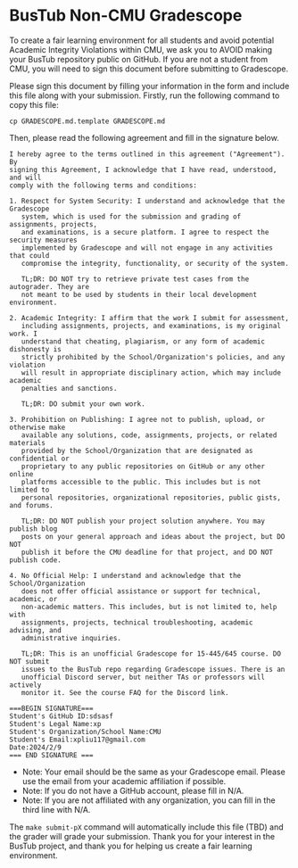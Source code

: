 # BusTub Non-CMU Gradescope

To create a fair learning environment for all students and avoid potential
Academic Integrity Violations within CMU, we ask you to AVOID making your
BusTub repository public on GitHub. If you are not a student from CMU, you will
need to sign this document before submitting to Gradescope.

Please sign this document by filling your information in the form and include
this file along with your submission. Firstly, run the following command to copy
this file:

```
cp GRADESCOPE.md.template GRADESCOPE.md
```

Then, please read the following agreement and fill in the signature below.

```plain
I hereby agree to the terms outlined in this agreement ("Agreement"). By
signing this Agreement, I acknowledge that I have read, understood, and will
comply with the following terms and conditions:

1. Respect for System Security: I understand and acknowledge that the Gradescope
   system, which is used for the submission and grading of assignments, projects,
   and examinations, is a secure platform. I agree to respect the security measures
   implemented by Gradescope and will not engage in any activities that could
   compromise the integrity, functionality, or security of the system.

   TL;DR: DO NOT try to retrieve private test cases from the autograder. They are
   not meant to be used by students in their local development environment.

2. Academic Integrity: I affirm that the work I submit for assessment,
   including assignments, projects, and examinations, is my original work. I
   understand that cheating, plagiarism, or any form of academic dishonesty is
   strictly prohibited by the School/Organization's policies, and any violation
   will result in appropriate disciplinary action, which may include academic
   penalties and sanctions.

   TL;DR: DO submit your own work.

3. Prohibition on Publishing: I agree not to publish, upload, or otherwise make
   available any solutions, code, assignments, projects, or related materials
   provided by the School/Organization that are designated as confidential or
   proprietary to any public repositories on GitHub or any other online
   platforms accessible to the public. This includes but is not limited to
   personal repositories, organizational repositories, public gists, and forums.

   TL;DR: DO NOT publish your project solution anywhere. You may publish blog
   posts on your general approach and ideas about the project, but DO NOT
   publish it before the CMU deadline for that project, and DO NOT publish code.

4. No Official Help: I understand and acknowledge that the School/Organization
   does not offer official assistance or support for technical, academic, or
   non-academic matters. This includes, but is not limited to, help with
   assignments, projects, technical troubleshooting, academic advising, and
   administrative inquiries.

   TL;DR: This is an unofficial Gradescope for 15-445/645 course. DO NOT submit
   issues to the BusTub repo regarding Gradescope issues. There is an
   unofficial Discord server, but neither TAs or professors will actively
   monitor it. See the course FAQ for the Discord link.

===BEGIN SIGNATURE===
Student's GitHub ID:sdsasf
Student's Legal Name:xp
Student's Organization/School Name:CMU
Student's Email:xpliu117@gmail.com
Date:2024/2/9
=== END SIGNATURE ===
```

* Note: Your email should be the same as your Gradescope email. Please use the email
  from your academic affiliation if possible.
* Note: If you do not have a GitHub account, please fill in N/A.
* Note: If you are not affiliated with any organization, you can fill in
  the third line with N/A.

The `make submit-pX` command will automatically include this file (TBD) and the
grader will grade your submission. Thank you for your interest in the BusTub
project, and thank you for helping us create a fair learning environment.

[id]: bustub-non-cmu-gradescope-23333

<!-- Hopefully GitHub can index the above slug and we can easily find BusTub repos with GitHub search. -->
